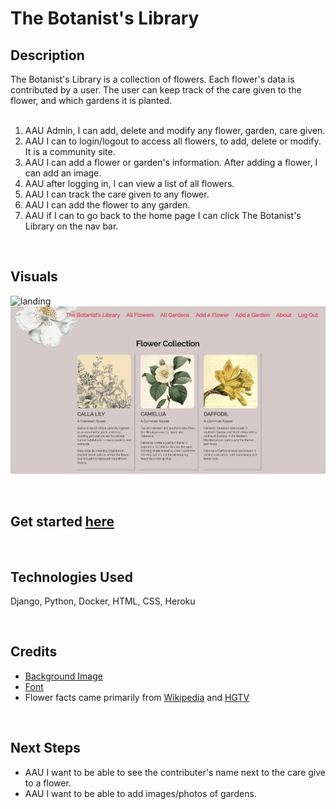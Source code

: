 # The Botanist's Library

 ## Description
 The Botanist's Library is a collection of flowers. Each flower's data is contributed by a user.  The user can keep track of the care given to the flower, and which gardens it is planted.<br>
 <br>

1. AAU Admin, I can add, delete and modify any flower, garden, care given.
2. AAU I can to login/logout to access all flowers, to add, delete or modify. It is a community site.
3. AAU I can add a flower or garden's information. After adding a flower, I can add an image.
4. AAU after logging in, I can view a list of all flowers.
5. AAU I can track the care given to any flower.
6. AAU I can add the flower to any garden.
7. AAU if I can to go back to the home page I can click The Botanist's Library on the nav bar.

<br>

 ## Visuals

![landing](/main_app/static/images/the-botanists-library-landing.png)
![image](/main_app/static/images/the-botanists-library-all-flowers.png)

<br>

 ## Get started [here](https://the-botanists-library.herokuapp.com/) <br>

<br>

 ## Technologies Used
Django, Python, Docker, HTML, CSS, Heroku

<br>

 ## Credits
- [Background Image](https://www.freepik.com)
- [Font](https://fonts.google.com/)
- Flower facts came primarily from [Wikipedia](https://wikipedia.com/) and [HGTV](https://www.hgtv.com/outdoors/flowers-and-plants)

<br>

 ## Next Steps<br>
- AAU I want to be able to see the contributer's name next to the care give to a flower.
- AAU I want to be able to add images/photos of gardens.